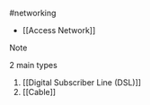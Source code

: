 #networking 
- [[Access Network]]

> [!note]
> 2 main types
> 1. [[Digital Subscriber Line (DSL)]]
> 2. [[Cable]]